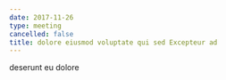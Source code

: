 ```yaml
---
date: 2017-11-26
type: meeting
cancelled: false
title: dolore eiusmod voluptate qui sed Excepteur ad
---
```

deserunt eu dolore